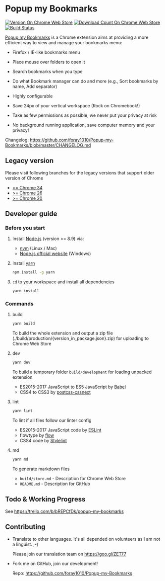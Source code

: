 # Popup my Bookmarks

[![Version On Chrome Web Store](https://img.shields.io/chrome-web-store/v/mppflflkbbafeopeoeigkbbdjdbeifni.svg?maxAge=3600)](https://chrome.google.com/webstore/detail/popup-my-bookmarks/mppflflkbbafeopeoeigkbbdjdbeifni)
[![Download Count On Chrome Web Store](https://img.shields.io/chrome-web-store/d/mppflflkbbafeopeoeigkbbdjdbeifni.svg?maxAge=3600)](https://chrome.google.com/webstore/detail/popup-my-bookmarks/mppflflkbbafeopeoeigkbbdjdbeifni)
[![Build Status](https://img.shields.io/circleci/project/foray1010/Popup-my-Bookmarks/master.svg?maxAge=3600)](https://circleci.com/gh/foray1010/Popup-my-Bookmarks/tree/master)

[Popup my Bookmarks](https://chrome.google.com/webstore/detail/popup-my-bookmarks/mppflflkbbafeopeoeigkbbdjdbeifni) is a Chrome extension aims at providing a more efficient way to view and manage your bookmarks menu:

- Firefox / IE-like bookmarks menu

- Place mouse over folders to open it

- Search bookmarks when you type

- Do what Bookmark manager can do and more (e.g., Sort bookmarks by name, Add separator)

- Highly configurable

- Save 24px of your vertical workspace (Rock on Chromebook!)

- Take as few permissions as possible, we never put your privacy at risk

- No background running application, save computer memory and your privacy!

Changelog: <https://github.com/foray1010/Popup-my-Bookmarks/blob/master/CHANGELOG.md>

## Legacy version

Please visit following branches for the legacy versions that support older version of Chrome

- [>= Chrome 34](https://github.com/foray1010/Popup-my-Bookmarks/tree/minimum_chrome_version_34)
- [>= Chrome 26](https://github.com/foray1010/Popup-my-Bookmarks/tree/minimum_chrome_version_26)
- [>= Chrome 20](https://github.com/foray1010/Popup-my-Bookmarks/tree/minimum_chrome_version_20)

## Developer guide

### Before you start

1. Install [Node.js](https://github.com/nodejs/node) (version >= 8.9) via:

   - [nvm](https://github.com/creationix/nvm) (Linux / Mac)
   - [Node.js official website](https://nodejs.org/en/download/) (Windows)

1. Install [yarn](https://github.com/yarnpkg/yarn)

   ```sh
   npm install -g yarn
   ```

1. `cd` to your workspace and install all dependencies

   ```sh
   yarn install
   ```

### Commands

1. build

   ```sh
   yarn build
   ```

   To build the whole extension and output a zip file (./build/production/{version_in_package.json}.zip) for uploading to Chrome Web Store

1. dev

   ```sh
   yarn dev
   ```

   To build a temporary folder `build/development` for loading unpacked extension

   - ES2015-2017 JavaScript to ES5 JavaScript by [Babel](https://github.com/babel/babel)
   - CSS4 to CSS3 by [postcss-cssnext](https://github.com/MoOx/postcss-cssnext)

1. lint

   ```sh
   yarn lint
   ```

   To lint if all files follow our linter config

   - ES2015-2017 JavaScript code by [ESLint](https://github.com/eslint/eslint)
   - flowtype by [flow](https://github.com/facebook/flow)
   - CSS4 code by [Stylelint](https://github.com/stylelint/stylelint)

1. md

   ```sh
   yarn md
   ```

   To generate markdown files

   - `build/store.md` - Description for Chrome Web Store
   - `README.md` - Description for GitHub

## Todo & Working Progress

See <https://trello.com/b/bREPCfDk/popup-my-bookmarks>

## Contributing

- Translate to other languages. It's all depended on volunteers as I am not a linguist. ;-)

  Please join our translation team on <https://goo.gl/ZET77>

- Fork me on GitHub, join our development!

  Repo: <https://github.com/foray1010/Popup-my-Bookmarks>
